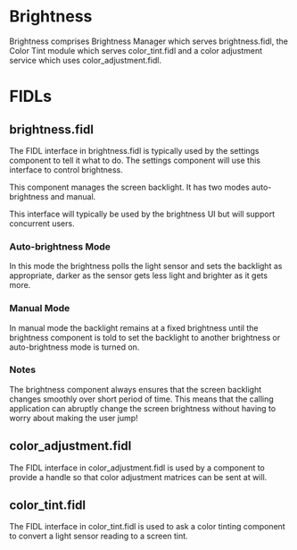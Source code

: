 # Brightness #

Brightness comprises Brightness Manager which serves brightness.fidl,
the Color Tint module which serves color_tint.fidl and a color
adjustment service which uses color_adjustment.fidl.

# FIDLs #

## brightness.fidl ##

The FIDL interface in brightness.fidl is typically used by the settings
component to tell it what to do. The settings component will use this
interface to control brightness.

This component manages the screen backlight. It has two modes
auto-brightness and manual.

This interface will typically be used by the brightness UI but will
support concurrent users.

### Auto-brightness Mode ###
In this mode the brightness polls the light sensor and sets the
backlight as appropriate, darker as the sensor gets less light and
brighter as it gets more.

### Manual Mode ###
In manual mode the backlight remains at a fixed brightness until the
brightness component is told to set the backlight to another brightness
or auto-brightness mode is turned on.

### Notes ###
The brightness component always ensures that the screen backlight
changes smoothly over short period of time. This means that the
calling application can abruptly change the screen brightness
without having to worry about making the user jump!

## color_adjustment.fidl ##

The FIDL interface in color_adjustment.fidl is used by a component to
provide a handle so that color adjustment matrices can be sent
at will.

## color_tint.fidl ##

The FIDL interface in color_tint.fidl is used to ask a color tinting
component to convert a light sensor reading to a screen tint.